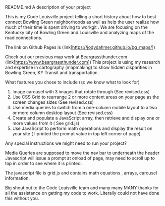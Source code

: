 README.md
A description of your project

This is my Code Louisville project telling a short history about how to best connect Bowling Green neighborhoods as well as help the user realize how much of their time is spent driving to workgit . We are focusing on the Kentucky city of Bowling Green and Louisville and analyzing maps of the road connections. 

The link on Github Pages is (link[https://jodydahmer.github.io/bg_maps/])

Check out our previous map work at Beargrassthunder.com (link[https://www.beargrassthunder.com])
This project is using my research and expertise in cartography (mapmaking) to show hidden disparities in Bowling Green, KY Transit and transportation.
 
What features you chose to include (so we know what to look for)

1. Image carousel with 3 images that rotate through (See revised.css)
2. Use CSS Grid to rearrange 2 or more content areas on your page as the screen changes sizes (See revised.css)
3. Use media queries to switch from a one-column mobile layout to a two or more column desktop layout (See revised.css)
4. Create and populate a JavaScript array, then retrieve and display one or more values from it ( See grid.js)
5. Use JavaScript to perform math operations and display the result on your site ( I printed the prompt value in top left corner of page)


Any special instructions we might need to run your project?

 Media Queries are supposed to move the nav bar to underneath the header
 Javascript will issue a prompt at onload of page, may need to scroll up to top in order to see where it is printed. 


The javascript file is grid.js and contains math equations , arrays, carousel information.


Big shout out to the Code Louisville team and many many MANY thanks for all the assistance on getting my code to work. Literally could not have done this without you. 